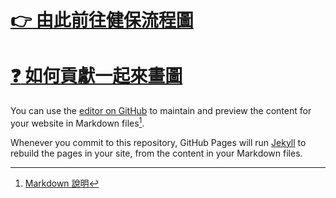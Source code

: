 # [:point_right: 由此前往健保流程圖](https://losehrt.github.io/nhi_flows/)


# [:question: 如何貢獻一起來畫圖](./contribution/index.md)

You can use the [editor on GitHub](https://github.com/losehrt/nhi_draw/edit/gh-pages/index.md) to maintain and preview the content for your website in Markdown files[^1].

Whenever you commit to this repository, GitHub Pages will run [Jekyll](https://jekyllrb.com/) to rebuild the pages in your site, from the content in your Markdown files.

[^1]: [Markdown 說明](./markdown.md)